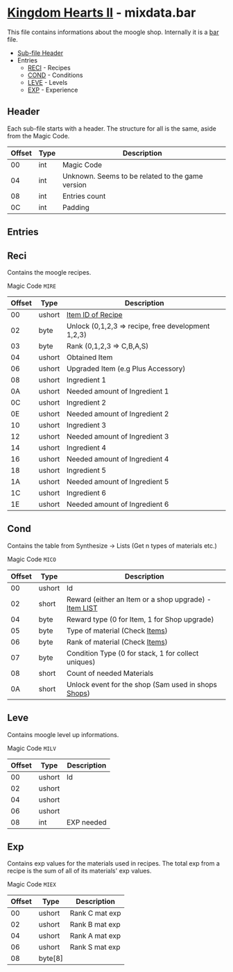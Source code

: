 # [Kingdom Hearts II](../../index) - mixdata.bar

This file contains informations about the moogle shop. Internally it is a [bar](bar.md) file.

* [Sub-file Header](#header)
* Entries
    * [RECI](#reci) - Recipes
    * [COND](#cond) - Conditions
    * [LEVE](#leve) - Levels
    * [EXP](#exp) - Experience

## Header

Each sub-file starts with a header. The structure for all is the same, aside from the Magic Code.

| Offset | Type   | Description |
|--------|--------|-------------|
| 00     | int    | Magic Code
| 04     | int    | Unknown. Seems to be related to the game version
| 08     | int    | Entries count
| 0C     | int    | Padding

## Entries

## Reci

Contains the moogle recipes.

Magic Code `MIRE`

| Offset | Type   | Description |
|--------|--------|-------------|
| 00     | ushort | [Item ID of Recipe](./03system.md#item)
| 02     | byte   | Unlock (0,1,2,3 => recipe, free development 1,2,3)
| 03     | byte   | Rank (0,1,2,3 => C,B,A,S)
| 04     | ushort | Obtained Item
| 06     | ushort | Upgraded Item (e.g Plus Accessory)
| 08     | ushort | Ingredient 1
| 0A     | ushort | Needed amount of Ingredient 1
| 0C     | ushort | Ingredient 2
| 0E     | ushort | Needed amount of Ingredient 2
| 10     | ushort | Ingredient 3
| 12     | ushort | Needed amount of Ingredient 3
| 14     | ushort | Ingredient 4
| 16     | ushort | Needed amount of Ingredient 4
| 18     | ushort | Ingredient 5
| 1A     | ushort | Needed amount of Ingredient 5
| 1C     | ushort | Ingredient 6
| 1E     | ushort | Needed amount of Ingredient 6

## Cond

Contains the table from Synthesize -> Lists (Get n types of materials etc.)

Magic Code `MICO`

| Offset | Type   | Description |
|--------|--------|-------------|
| 00     | ushort | Id
| 02     | short  | Reward (either an Item or a shop upgrade) - [Item LIST](../../dictionary/inventory.md)
| 04     | byte   | Reward type (0 for Item, 1 for Shop upgrade)
| 05     | byte   | Type of material (Check [Items](./03system.md#item))
| 06     | byte   | Rank of material (Check [Items](./03system.md#item))
| 07     | byte   | Condition Type (0 for stack, 1 for collect uniques)
| 08     | short  | Count of needed Materials
| 0A     | short  | Unlock event for the shop (Sam used in shops [Shops](./03system.md#shop))


## Leve

Contains moogle level up informations.

Magic Code `MILV`

| Offset | Type   | Description |
|--------|--------|-------------|
| 00     | ushort | Id
| 02     | ushort |
| 04     | ushort | 
| 06     | ushort |
| 08     | int    | EXP needed

## Exp

Contains exp values for the materials used in recipes. The total exp from a recipe is the sum of all of its materials' exp values.

Magic Code `MIEX`

| Offset | Type   | Description |
|--------|--------|-------------|
| 00     | ushort | Rank C mat exp
| 02     | ushort | Rank B mat exp
| 04     | ushort | Rank A mat exp
| 06     | ushort | Rank S mat exp
| 08     | byte[8]    | 